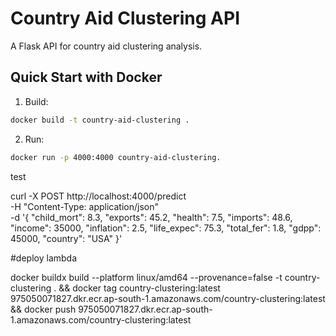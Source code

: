 # Country Aid Clustering API

A Flask API for country aid clustering analysis.

## Quick Start with Docker

1. Build:
```bash
docker build -t country-aid-clustering .
```
2. Run:
```bash
docker run -p 4000:4000 country-aid-clustering.
```

test

curl -X POST http://localhost:4000/predict \
-H "Content-Type: application/json" \
-d '{
    "child_mort": 8.3,
    "exports": 45.2,
    "health": 7.5,
    "imports": 48.6,
    "income": 35000,
    "inflation": 2.5,
    "life_expec": 75.3,
    "total_fer": 1.8,
    "gdpp": 45000,
    "country": "USA"
}'


#deploy lambda

docker buildx build --platform linux/amd64 --provenance=false -t country-clustering . &&
docker tag country-clustering:latest 975050071827.dkr.ecr.ap-south-1.amazonaws.com/country-clustering:latest &&
docker push 975050071827.dkr.ecr.ap-south-1.amazonaws.com/country-clustering:latest